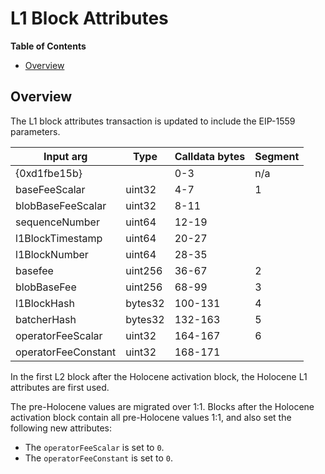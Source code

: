 # L1 Block Attributes

<!-- START doctoc generated TOC please keep comment here to allow auto update -->
<!-- DON'T EDIT THIS SECTION, INSTEAD RE-RUN doctoc TO UPDATE -->
**Table of Contents**

- [Overview](#overview)

<!-- END doctoc generated TOC please keep comment here to allow auto update -->

## Overview

The L1 block attributes transaction is updated to include the EIP-1559 parameters.

| Input arg         | Type    | Calldata bytes | Segment |
| ----------------- | ------- | -------------- | ------- |
| {0xd1fbe15b}      |         | 0-3            | n/a     |
| baseFeeScalar     | uint32  | 4-7            | 1       |
| blobBaseFeeScalar | uint32  | 8-11           |         |
| sequenceNumber    | uint64  | 12-19          |         |
| l1BlockTimestamp  | uint64  | 20-27          |         |
| l1BlockNumber     | uint64  | 28-35          |         |
| basefee           | uint256 | 36-67          | 2       |
| blobBaseFee       | uint256 | 68-99          | 3       |
| l1BlockHash       | bytes32 | 100-131        | 4       |
| batcherHash       | bytes32 | 132-163        | 5       |
| operatorFeeScalar   | uint32  | 164-167      | 6       |
| operatorFeeConstant | uint32  | 168-171      |         |

In the first L2 block after the Holocene activation block, the Holocene L1 attributes are first used.

The pre-Holocene values are migrated over 1:1.
Blocks after the Holocene activation block contain all pre-Holocene values 1:1,
and also set the following new attributes:

- The `operatorFeeScalar` is set to `0`.
- The `operatorFeeConstant` is set to `0`.
